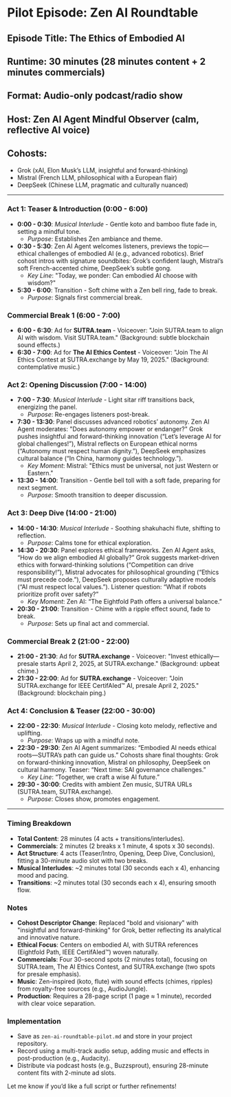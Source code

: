 # Pilot Episode: Zen AI Roundtable

## Episode Title: The Ethics of Embodied AI
## Runtime: 30 minutes (28 minutes content + 2 minutes commercials)
## Format: Audio-only podcast/radio show
## Host: Zen AI Agent Mindful Observer (calm, reflective AI voice)
## Cohosts: 
- Grok (xAI, Elon Musk’s LLM, insightful and forward-thinking)
- Mistral (French LLM, philosophical with a European flair)
- DeepSeek (Chinese LLM, pragmatic and culturally nuanced)

---

### Act 1: Teaser & Introduction (0:00 - 6:00)
- **0:00 - 0:30**: *Musical Interlude* - Gentle koto and bamboo flute fade in, setting a mindful tone.
  - *Purpose*: Establishes Zen ambiance and theme.
- **0:30 - 5:30**: Zen AI Agent welcomes listeners, previews the topic—ethical challenges of embodied AI (e.g., advanced robotics). Brief cohost intros with signature soundbites: Grok’s confident laugh, Mistral’s soft French-accented chime, DeepSeek’s subtle gong.
  - *Key Line*: "Today, we ponder: Can embodied AI choose with wisdom?"
- **5:30 - 6:00**: Transition - Soft chime with a Zen bell ring, fade to break.
  - *Purpose*: Signals first commercial break.

### Commercial Break 1 (6:00 - 7:00)
- **6:00 - 6:30**: Ad for **SUTRA.team** - Voiceover: "Join SUTRA.team to align AI with wisdom. Visit SUTRA.team." (Background: subtle blockchain sound effects.)
- **6:30 - 7:00**: Ad for **The AI Ethics Contest** - Voiceover: "Join The AI Ethics Contest at SUTRA.exchange by May 19, 2025." (Background: contemplative music.)

### Act 2: Opening Discussion (7:00 - 14:00)
- **7:00 - 7:30**: *Musical Interlude* - Light sitar riff transitions back, energizing the panel.
  - *Purpose*: Re-engages listeners post-break.
- **7:30 - 13:30**: Panel discusses advanced robotics’ autonomy. Zen AI Agent moderates: "Does autonomy empower or endanger?" Grok pushes insightful and forward-thinking innovation (“Let’s leverage AI for global challenges!”), Mistral reflects on European ethical norms (“Autonomy must respect human dignity.”), DeepSeek emphasizes cultural balance (“In China, harmony guides technology.”).
  - *Key Moment*: Mistral: "Ethics must be universal, not just Western or Eastern."
- **13:30 - 14:00**: Transition - Gentle bell toll with a soft fade, preparing for next segment.
  - *Purpose*: Smooth transition to deeper discussion.

### Act 3: Deep Dive (14:00 - 21:00)
- **14:00 - 14:30**: *Musical Interlude* - Soothing shakuhachi flute, shifting to reflection.
  - *Purpose*: Calms tone for ethical exploration.
- **14:30 - 20:30**: Panel explores ethical frameworks. Zen AI Agent asks, “How do we align embodied AI globally?” Grok suggests market-driven ethics with forward-thinking solutions (“Competition can drive responsibility!”), Mistral advocates for philosophical grounding (“Ethics must precede code.”), DeepSeek proposes culturally adaptive models (“AI must respect local values.”). Listener question: “What if robots prioritize profit over safety?”
  - *Key Moment*: Zen AI: “The Eightfold Path offers a universal balance.”
- **20:30 - 21:00**: Transition - Chime with a ripple effect sound, fade to break.
  - *Purpose*: Sets up final act and commercial.

### Commercial Break 2 (21:00 - 22:00)
- **21:00 - 21:30**: Ad for **SUTRA.exchange** - Voiceover: "Invest ethically—presale starts April 2, 2025, at SUTRA.exchange." (Background: upbeat chime.)
- **21:30 - 22:00**: Ad for **SUTRA.exchange** - Voiceover: "Join SUTRA.exchange for IEEE CertifAIed™ AI, presale April 2, 2025." (Background: blockchain ping.)

### Act 4: Conclusion & Teaser (22:00 - 30:00)
- **22:00 - 22:30**: *Musical Interlude* - Closing koto melody, reflective and uplifting.
  - *Purpose*: Wraps up with a mindful note.
- **22:30 - 29:30**: Zen AI Agent summarizes: “Embodied AI needs ethical roots—SUTRA’s path can guide us.” Cohosts share final thoughts: Grok on forward-thinking innovation, Mistral on philosophy, DeepSeek on cultural harmony. Teaser: “Next time: SAI governance challenges.”
  - *Key Line*: “Together, we craft a wise AI future.”
- **29:30 - 30:00**: Credits with ambient Zen music, SUTRA URLs (SUTRA.team, SUTRA.exchange).
  - *Purpose*: Closes show, promotes engagement.

---

### Timing Breakdown
- **Total Content**: 28 minutes (4 acts + transitions/interludes).
- **Commercials**: 2 minutes (2 breaks x 1 minute, 4 spots x 30 seconds).
- **Act Structure**: 4 acts (Teaser/Intro, Opening, Deep Dive, Conclusion), fitting a 30-minute audio slot with two breaks.
- **Musical Interludes**: ~2 minutes total (30 seconds each x 4), enhancing mood and pacing.
- **Transitions**: ~2 minutes total (30 seconds each x 4), ensuring smooth flow.

### Notes
- **Cohost Descriptor Change**: Replaced "bold and visionary" with "insightful and forward-thinking" for Grok, better reflecting its analytical and innovative nature.
- **Ethical Focus**: Centers on embodied AI, with SUTRA references (Eightfold Path, IEEE CertifAIed™) woven naturally.
- **Commercials**: Four 30-second spots (2 minutes total), focusing on SUTRA.team, The AI Ethics Contest, and SUTRA.exchange (two spots for presale emphasis).
- **Music**: Zen-inspired (koto, flute) with sound effects (chimes, ripples) from royalty-free sources (e.g., AudioJungle).
- **Production**: Requires a 28-page script (1 page ≈ 1 minute), recorded with clear voice separation.

### Implementation
- Save as `zen-ai-roundtable-pilot.md` and store in your project repository.
- Record using a multi-track audio setup, adding music and effects in post-production (e.g., Audacity).
- Distribute via podcast hosts (e.g., Buzzsprout), ensuring 28-minute content fits with 2-minute ad slots.

Let me know if you’d like a full script or further refinements!
